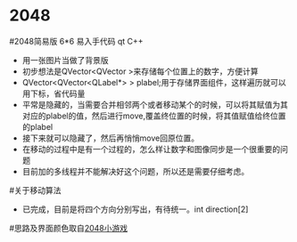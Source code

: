 # 2048
#2048简易版 6*6 易入手代码 qt C++
- 用一张图片当做了背景版
- 初步想法是QVector<QVector<int> >来存储每个位置上的数字，方便计算
- QVector<QVector<QLabel*> > plabel;用于存储界面组件，这样遍历就可以用下标，省代码量
- 平常是隐藏的，当需要合并相邻两个或者移动某个的时候，可以将其赋值为其对应的plabel的值，然后进行move,覆盖终位置的时候，将其值赋值给终位置的plabel
- 接下来就可以隐藏了，然后再悄悄move回原位置。
- 在移动的过程中是有一个过程的，怎么样让数字和图像同步是一个很重要的问题
- 目前加的多线程并不能解决好这个问题，所以还是需要仔细考虑。

#关于移动算法
- 已完成，目前是将四个方向分别写出，有待统一。int direction[2]

#思路及界面颜色取自[2048小游戏](http://2048game.com/)
